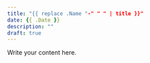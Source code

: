 ```yaml
---
title: "{{ replace .Name "-" " " | title }}"
date: {{ .Date }}
description: ""
draft: true
---
```


Write your content here.
